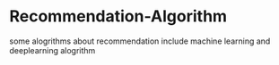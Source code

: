 # Recommendation-Algorithm
some alogrithms about recommendation include machine learning and deeplearning alogrithm
